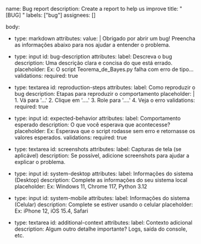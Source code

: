 name: Bug report
description: Create a report to help us improve
title: "[BUG] "
labels: ["bug"]
assignees: []

body:
  - type: markdown
    attributes:
      value: |
        Obrigado por abrir um bug! Preencha as informações abaixo para nos ajudar a entender o problema.

  - type: input
    id: bug-description
    attributes:
      label: Descreva o bug
      description: Uma descrição clara e concisa do que está errado.
      placeholder: Ex: O script Teorema_de_Bayes.py falha com erro de tipo...
    validations:
      required: true

  - type: textarea
    id: reproduction-steps
    attributes:
      label: Como reproduzir o bug
      description: Etapas para reproduzir o comportamento
      placeholder: |
        1. Vá para '...'
        2. Clique em '....'
        3. Role para '....'
        4. Veja o erro
    validations:
      required: true

  - type: input
    id: expected-behavior
    attributes:
      label: Comportamento esperado
      description: O que você esperava que acontecesse?
      placeholder: Ex: Esperava que o script rodasse sem erro e retornasse os valores esperados.
    validations:
      required: true

  - type: textarea
    id: screenshots
    attributes:
      label: Capturas de tela (se aplicável)
      description: Se possível, adicione screenshots para ajudar a explicar o problema.

  - type: input
    id: system-desktop
    attributes:
      label: Informações do sistema (Desktop)
      description: Complete as informações do seu sistema local
      placeholder: Ex: Windows 11, Chrome 117, Python 3.12

  - type: input
    id: system-mobile
    attributes:
      label: Informações do sistema (Celular)
      description: Complete se estiver usando o celular
      placeholder: Ex: iPhone 12, iOS 15.4, Safari

  - type: textarea
    id: additional-context
    attributes:
      label: Contexto adicional
      description: Algum outro detalhe importante? Logs, saída do console, etc.

